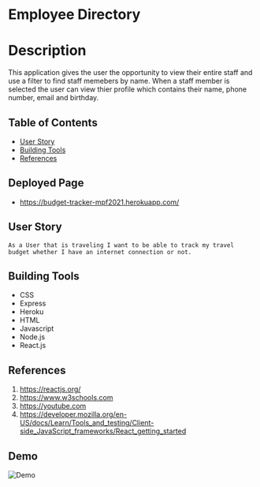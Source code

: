 # Employee Directory 

# Description

This application gives the user the opportunity to view their entire staff and use a filter to find staff memebers by name. When a staff member is selected the user can view thier profile which contains their name, phone number, email and birthday. 


## Table of Contents
 * [User Story](#User-Story)
 * [Building Tools](#Building-Tools)
 * [References](#References)



## Deployed Page
 * https://budget-tracker-mpf2021.herokuapp.com/



## User Story
<pre><code>As a User that is traveling I want to be able to track my travel budget whether I have an internet connection or not.</code></pre>

## Building Tools 
 * CSS
 * Express
 * Heroku
 * HTML
 * Javascript
 * Node.js
 * React.js
 
 



## References
1. https://reactjs.org/
2. https://www.w3schools.com
3. https://youtube.com
4. https://developer.mozilla.org/en-US/docs/Learn/Tools_and_testing/Client-side_JavaScript_frameworks/React_getting_started


## Demo

![Demo](public/icons/images/budgetTrackerExample.png)
